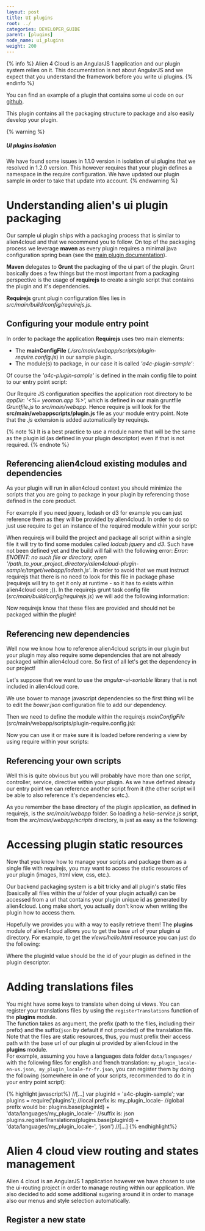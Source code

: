```yaml
---
layout: post
title: UI plugins
root: ../
categories: DEVELOPER_GUIDE
parent: [plugins]
node_name: ui_plugins
weight: 200
---
```


{% info %}
Alien 4 Cloud is an AngularJS 1 application and our plugin system relies on it. This documentation is not about AngularJS and we expect that you understand the framework before you write ui plugins.
{% endinfo %}

You can find an example of a plugin that contains some ui code on our [github](https://github.com/alien4cloud/alien4cloud-plugin-sample).

This plugin contains all the packaging structure to package and also easily develop your plugin.

{% warning %}
<h5>UI plugins isolation</h5>
We have found some issues in 1.1.0 version in isolation of ui plugins that we resolved in 1.2.0 version. This however requires that your plugin defines a namespace in the require configuration. We have updated our plugin sample in order to take that update into account.
{% endwarning %}

# Understanding alien's ui plugin packaging

Our sample ui plugin ships with a packaging process that is similar to alien4cloud and that we recommend you to follow. On top of the packaging process we leverage __maven__ as every plugin requires a minimal java configuration spring bean (see the [main plugin documentation](#/developer_guide/plugin.html)).

__Maven__ delegates to __Grunt__ the packaging of the ui part of the plugin. Grunt basically does a few things but the most important from a packaging perspective is the usage of __requirejs__ to create a single script that contains the plugin and it's dependencies.

__Requirejs__ grunt plugin configuration files lies in _src/main/build/config/requirejs.js_.

## Configuring your module entry point

In order to package the application __Requirejs__ uses two main elements:

* The __mainConfigFile__ (_./src/main/webapp/scripts/plugin-require.config.js_) in our sample plugin.
* The module(s) to package, in our case it is called _'a4c-plugin-sample'_:

<div data-gist="https://gist.github.com/lucboutier/ef213dab0190659cd25e.js"></div>

Of course the _'a4c-plugin-sample'_ is defined in the main config file to point to our entry point script:

<div data-gist="https://gist.github.com/lucboutier/206f1388fcd00e3e945d.js"></div>

Our Require JS configuration specifies the application root directory to be _appDir: '<%= yeoman.app %>',_ which is defined in our main gruntfile _Gruntfile.js_ to _src/main/webapp_. Hence require js will look for the __src/main/webappscripts/plugin.js__ file as your module entry point. Note that the _.js_ extension is added automatically by requirejs.

{% note %}
It is a best practice to use a module name that will be the same as the plugin id (as defined in your plugin descriptor) even if that is not required.
{% endnote %}

## Referencing alien4cloud existing modules and dependencies

As your plugin will run in alien4cloud context you should minimize the scripts that you are going to package in your plugin by referencing those defined in the core product.

For example if you need jquery, lodash or d3 for example you can just reference them as they will be provided by alien4cloud. In order to do so just use require to get an instance of the required module within your script:

<div data-gist="https://gist.github.com/lucboutier/ef02c6cc8aec37cfd2fe.js"></div>

When requirejs will build the project and package all script within a single file it will try to find some modules called _lodash_ _jquery_ and _d3_. Such have not been defined yet and the build will fail with the following error: _Error: ENOENT: no such file or directory, open '/path_to_your_project_directory/alien4cloud-plugin-sample/target/webapp/lodash.js'_. In order to avoid that we must instruct requirejs that there is no need to look for this file in package phase (requirejs will try to get it only at runtime - so it has to exists within alien4cloud core ;)). In the requirejs grunt task config file (_src/main/build/config/requirejs.js_) we will add the following information:

<div data-gist="https://gist.github.com/lucboutier/59ebdd98c0a2b7fa41c1.js"></div>

Now requirejs know that these files are provided and should not be packaged within the plugin!

## Referencing new dependencies

Well now we know how to reference alien4cloud scripts in our plugin but your plugin may also require some dependencies that are not already packaged within alien4cloud core. So first of all let's get the dependency in our project!

Let's suppose that we want to use the _angular-ui-sortable_ library that is not included in alien4cloud core.

We use bower to manage javascript dependencies so the first thing will be to edit the _bower.json_ configuration file to add our dependency.

<div data-gist="https://gist.github.com/lucboutier/af83bad0d768e5b62f28.js"></div>

Then we need to define the module within the requirejs _mainConfigFile_ (src/main/webapp/scripts/plugin-require.config.js):

<div data-gist="https://gist.github.com/lucboutier/4f41684bef561fd82f09.js"></div>

Now you can use it or make sure it is loaded before rendering a view by using require within your scripts:

<div data-gist="https://gist.github.com/lucboutier/560d04e508014144f7c4.js"></div>

## Referencing your own scripts

Well this is quite obvious but you will probably have more than one script, controller, service, directive within your plugin. As we have defined already our entry point we can reference another script from it (the other script will be able to also reference it's dependencies etc.).

As you remember the base directory of the plugin application, as defined in requirejs, is the _src/main/webapp_ folder. So loading a _hello-service.js_ script, from the _src/main/webapp/scripts_ directory, is just as easy as the following:

<div data-gist="https://gist.github.com/lucboutier/d2d56359a20e068e16da.js"></div>

# Accessing plugin static resources

Now that you know how to manage your scripts and package them as a single file with requirejs, you may want to access the static resources of your plugin (images, html view, css, etc.).

Our backend packaging system is a bit tricky and all plugin's static files (basically all files within the _ui_ folder of your plugin actually) can be accessed from a url that contains your plugin unique id as generated by alien4cloud. Long make short, you actually don't know when writing the plugin how to access them.

Hopefully we provides you with a way to easily retrieve them! The __plugins__ module of alien4cloud allows you to get the base url of your plugin ui directory. For example, to get the _views/hello.html_ resource you can just do the following:

<div data-gist="https://gist.github.com/lucboutier/a8269a5689898bef8f1b.js"></div>

Where the pluginId value should be the id of your plugin as defined in the plugin descriptor.

# Adding translations files
You might have some keys to translate when doing ui views. You can register your translations files by using the `registerTranslations` function of the **plugins** module.  
The function takes as argument, the prefix (path to the files, including their prefix) and the suffix(`json` by default if not provided) of the translation file. Note that the files are static resources, thus, you must prefix their access path with the base url of our plugin ui provided by alien4cloud in the __plugins__ module.  
For example, assuming you have a languages data folder `data/languages/` with the following files for english and french translation: `my_plugin_locale-en-us.json, my_plugin_locale-fr-fr.json`, you can register them by doing the following (somewhere in one of your scripts, recommended to do it in your entry point script):

{% highlight javascript%}
//[...]
var pluginId = 'a4c-plugin-sample';
var plugins = require('plugins');
//local prefix is: my_plugin_locale-
//global prefix would be: plugins.base(pluginId) + 'data/languages/my_plugin_locale-'
//suffix is: json
plugins.registerTranslations(plugins.base(pluginId) + 'data/languages/my_plugin_locale-', 'json')
//[...]
{% endhighlight%}


# Alien 4 cloud view routing and states management

Alien 4 cloud is an AngularJS 1 application however we have chosen to use the ui-routing project in order to manage routing within our application. We also decided to add some additional sugaring around it in order to manage also our menus and style selection automatically.

## Register a new state
